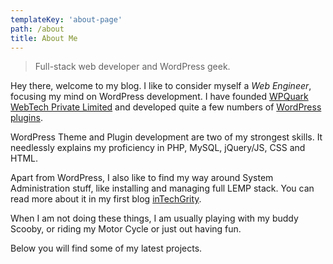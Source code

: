 ```yaml
---
templateKey: 'about-page'
path: /about
title: About Me
---
```


> Full-stack web developer and WordPress geek.

Hey there, welcome to my blog. I like to consider myself a *Web Engineer*, focusing my mind on WordPress development. I have founded [WPQuark WebTech Private Limited](https://wpquark.com) and developed quite a few numbers of [WordPress plugins](#work).

WordPress Theme and Plugin development are two of my strongest skills. It needlessly explains my proficiency in PHP, MySQL, jQuery/JS, CSS and HTML.

Apart from WordPress, I also like to find my way around System Administration stuff, like installing and managing full LEMP stack. You can read more about it in my first blog [inTechGrity](https://intechgrity.com).

When I am not doing these things, I am usually playing with my buddy Scooby, or riding my Motor Cycle or just out having fun.

Below you will find some of my latest projects.

